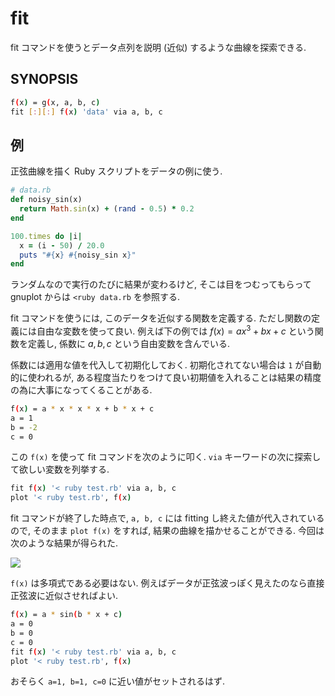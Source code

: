 # fit

fit コマンドを使うとデータ点列を説明 (近似) するような曲線を探索できる.

## SYNOPSIS

```bash
f(x) = g(x, a, b, c)
fit [:][:] f(x) 'data' via a, b, c
```

## 例

正弦曲線を描く Ruby スクリプトをデータの例に使う.

```ruby
# data.rb
def noisy_sin(x)
  return Math.sin(x) + (rand - 0.5) * 0.2
end

100.times do |i|
  x = (i - 50) / 20.0
  puts "#{x} #{noisy_sin x}"
end
```

ランダムなので実行のたびに結果が変わるけど, そこは目をつむってもらって
gnuplot からは `<ruby data.rb` を参照する.

fit コマンドを使うには, このデータを近似する関数を定義する.
ただし関数の定義には自由な変数を使って良い.
例えば下の例では
$f(x) = ax^3+bx+c$
という関数を定義し,
係数に $a,b,c$ という自由変数を含んでいる.

係数には適用な値を代入して初期化しておく.
初期化されてない場合は `1` が自動的に使われるが,
ある程度当たりをつけて良い初期値を入れることは結果の精度の為に大事になってくることがある.

```bash
f(x) = a * x * x * x + b * x + c
a = 1
b = -2
c = 0
```

この `f(x)` を使って fit コマンドを次のように叩く.
`via` キーワードの次に探索して欲しい変数を列挙する.

```bash
fit f(x) '< ruby test.rb' via a, b, c
plot '< ruby test.rb', f(x)
```

fit コマンドが終了した時点で, `a, b, c` には fitting し終えた値が代入されているので,
そのまま `plot f(x)` をすれば, 結果の曲線を描かせることができる.
今回は次のような結果が得られた.

![](https://i.imgur.com/GsL5nx8.png)

`f(x)` は多項式である必要はない.
例えばデータが正弦波っぽく見えたのなら直接正弦波に近似させればよい.

```bash
f(x) = a * sin(b * x + c)
a = 0
b = 0
c = 0
fit f(x) '< ruby test.rb' via a, b, c
plot '< ruby test.rb', f(x)
```

おそらく `a=1, b=1, c=0` に近い値がセットされるはず.
